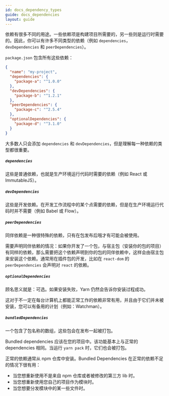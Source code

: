 ```yaml
---
id: docs_dependency_types
guide: docs_dependencies
layout: guide
---
```


依赖有很多不同的用途。一些依赖项是构建项目所需要的，另一些则是运行时需要的。因此，你可以有许多不同类型的依赖（例如 `dependencies`，`devDependencies` 和 `peerDependencies`）。

`package.json` 包含所有这些依赖：

```json
{
  "name": "my-project",
  "dependencies": {
    "package-a": "^1.0.0"
  },
  "devDependencies": {
    "package-b": "^1.2.1"
  },
  "peerDependencies": {
    "package-c": "^2.5.4"
  },
  "optionalDependencies": {
    "package-d": "^3.1.0"
  }
}
```
大多数人只会添加 `dependencies` 和 `devDependencies`，但是理解每一种依赖的类型都很重要。

##### `dependencies` <a class="toc" id="toc-dependencies" href="#toc-dependencies"></a>

这些是普通依赖，也就是生产环境运行代码时需要的依赖（例如 React 或 ImmutableJS）。

##### `devDependencies` <a class="toc" id="toc-devdependencies" href="#toc-devdependencies"></a>

这些是开发依赖。在开发工作流程中的某个点需要的依赖，但是在生产环境运行代码时并不需要（例如 Babel 或 Flow）。

##### `peerDependencies` <a class="toc" id="toc-peerdependencies" href="#toc-peerdependencies"></a>

同伴依赖是一种很特殊的依赖，只有在包发布后哦才有可能会被使用。

需要声明同伴依赖的情况：如果你开发了一个包，与宿主包（安装你的包的项目）有同样的依赖，那么需要把这个依赖声明到你的包的同伴依赖中，这样会由宿主包来安装这个依赖。通常用在插件包的开发，比如在 `react-dom` 的 `peerDependencies` 会声明对 `react` 的依赖。

##### `optionalDependencies` <a class="toc" id="toc-optionaldependencies" href="#toc-optionaldependencies"></a>

顾名思义就是：可选。如果安装失败，Yarn 仍然会告诉你安装过程成功。

这对于不一定在每台计算机上都能正常工作的依赖非常有用，并且由于它们并未被安装，您可以有备用的计划（例如：Watchman）。

##### `bundledDependencies` <a class="toc" id="toc-bundleddependencies" href="#toc-bundleddependencies"></a>

一个包含了包名称的数组，这些包会在发布一起被打包。

Bundled dependencies 应该在您的项目中。该功能基本上与正常的 dependencies 相同。当运行 `yarn pack` 时，它们也会被打包。

正常的依赖通常从 npm 仓库中安装。Bundled Dependencies 在正常的依赖不足的情况下很有用：

- 当您想重新使用不是来自 npm 仓库或者被修改的第三方 lib 时。
- 当您想重新使用您自己的项目作为模块时。
- 当您想要分发模块中的某一些文件时。

